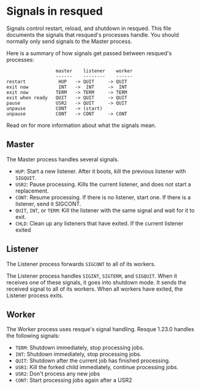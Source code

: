 # Signals in resqued

Signals control restart, reload, and shutdown in resqued. This file documents the signals that resqued's processes handle. You should normally only send signals to the Master process.

Here is a summary of how signals get passed between resqued's processes:

```
                  master    listener    worker
                  ------    --------    ------
restart            HUP   -> QUIT     -> QUIT
exit now           INT   ->  INT     ->  INT
exit now          TERM   -> TERM     -> TERM
exit when ready   QUIT   -> QUIT     -> QUIT
pause             USR2   -> QUIT     -> QUIT
unpause           CONT   -> (start)
unpause           CONT   -> CONT     -> CONT
```

Read on for more information about what the signals mean.

## Master

The Master process handles several signals.

* `HUP`: Start a new listener. After it boots, kill the previous listener with `SIGQUIT`.
* `USR2`: Pause processing. Kills the current listener, and does not start a replacement.
* `CONT`: Resume processing. If there is no listener, start one. If there is a listener, send it SIGCONT.
* `QUIT`, `INT`, or `TERM`: Kill the listener with the same signal and wait for it to exit.
* `CHLD`: Clean up any listeners that have exited. If the current listener exited

## Listener

The Listener process forwards `SIGCONT` to all of its workers.

The Listener process handles `SIGINT`, `SIGTERM`, and `SIGQUIT`. When it receives one of these signals, it goes into shutdown mode. It sends the received signal to all of its workers. When all workers have exited, the Listener process exits.

## Worker

The Worker process uses resque's signal handling. Resque 1.23.0 handles the following signals:

* `TERM`: Shutdown immediately, stop processing jobs.
* `INT`:  Shutdown immediately, stop processing jobs.
* `QUIT`: Shutdown after the current job has finished processing.
* `USR1`: Kill the forked child immediately, continue processing jobs.
* `USR2`: Don't process any new jobs
* `CONT`: Start processing jobs again after a USR2
